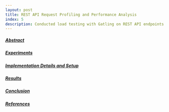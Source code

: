 ```yaml
---
layout: post
title: REST API Request Profiling and Performance Analysis
index: 5
description: Conducted load testing with Gatling on REST API endpoints to profile API performances from various metrics such as throughput, response time, Database query performance etc. Later optimized the APIs to achieve accepted level of performance. 
---
```


<h5><u>Abstract</u></h5>

<h5><u>Experiments</u></h5>

<h5><u>Implementation Details and Setup</u></h5>

<h5><u>Results</u></h5>

<h5><u>Conclusion</u></h5>

<h5><u>References</u></h5>
